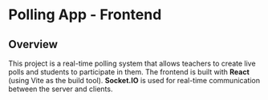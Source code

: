 
# Polling App - Frontend

## Overview
This project is a real-time polling system that allows teachers to create live polls and students to participate in them. The frontend is built with **React** (using Vite as the build tool). **Socket.IO** is used for real-time communication between the server and clients.
